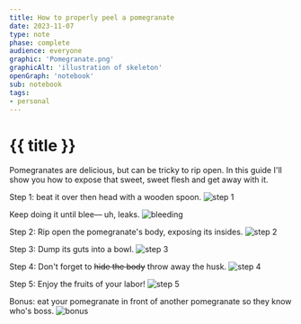 ```yaml
---
title: How to properly peel a pomegranate 
date: 2023-11-07
type: note
phase: complete
audience: everyone
graphic: 'Pomegranate.png'
graphicAlt: 'illustration of skeleton'
openGraph: 'notebook'
sub: notebook
tags:
- personal
---
```

# {{ title }}

Pomegranates are delicious, but can be tricky to rip open. In this guide I'll show you how to expose that sweet, sweet flesh and get away with it. 

Step 1: beat it over then head with a wooden spoon. 
![step 1](https://fromjason.xyz/img/image_post-step1.jpg)

Keep doing it until blee— uh, leaks. 
![bleeding](https://fromjason.xyz/img/image_post-bleeding.gif)

Step 2: Rip open the pomegranate's body, exposing its insides. 
![step 2](https://fromjason.xyz/img/image_post-step2.jpg)

Step 3: Dump its guts into a bowl. 
![step 3](https://fromjason.xyz/img/image_post-step3.jpg)

Step 4: Don't forget to ~~hide the body~~ throw away the husk. 
![step 4](https://fromjason.xyz/img/image_post-step4.jpg)

Step 5: Enjoy the fruits of your labor!
![step 5](https://fromjason.xyz/img/image_post-step5.jpg)

Bonus: eat your pomegranate in front of another pomegranate so they know who's boss. 
![bonus](https://fromjason.xyz/img/image_post-bonus.jpg)
